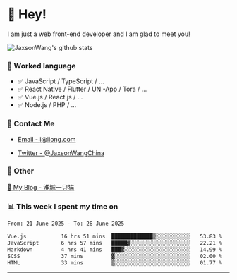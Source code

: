 # 👋 Hey!

I am just a web front-end developer and I am glad to meet you!

![JaxsonWang's github stats](https://github-readme-stats.vercel.app/api?username=JaxsonWang&&show_icons=true&&title_color=1abc9c&&icon_color=1abc9c)


### 📝 Worked language

- ✅ JavaScript / TypeScript / ...
- ✅ React Native / Flutter / UNI-App / Tora / ...
- ✅ Vue.js / React.js / ...
- ✅ Node.js / PHP / ...

### 📮 Contact Me

- [Email - i@iiong.com](mailto:i@iiong.com)

- [Twitter - @JaxsonWangChina](https://twitter.com/JaxsonWangChina)

### 🤪 Other

[📌 My Blog - 淮城一只猫](https://iiong.com)

### 📊 This week I spent my time on

<!--START_SECTION:waka-->

```txt
From: 21 June 2025 - To: 28 June 2025

Vue.js           16 hrs 51 mins  █████████████▒░░░░░░░░░░░   53.83 %
JavaScript       6 hrs 57 mins   █████▓░░░░░░░░░░░░░░░░░░░   22.21 %
Markdown         4 hrs 41 mins   ███▓░░░░░░░░░░░░░░░░░░░░░   14.99 %
SCSS             37 mins         ▓░░░░░░░░░░░░░░░░░░░░░░░░   02.00 %
HTML             33 mins         ▒░░░░░░░░░░░░░░░░░░░░░░░░   01.77 %
```

<!--END_SECTION:waka-->

---
